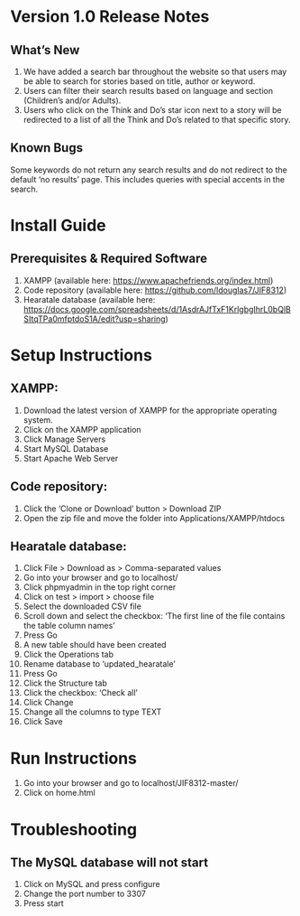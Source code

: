 # Version 1.0 Release Notes
## What’s New
1. We have added a search bar throughout the website so that users may be able to search for stories based on title, author or keyword. 
2. Users can filter their search results based on language and section (Children’s and/or Adults).
3. Users who click on the Think and Do’s star icon next to a story will be redirected to a list of all the Think and Do’s related to that specific story.
## Known Bugs
Some keywords do not return any search results and do not redirect to the default ‘no results’ page. This includes queries with special accents in the search.

# Install Guide
## Prerequisites & Required Software
1. XAMPP (available here: https://www.apachefriends.org/index.html)
2. Code repository (available here: https://github.com/ldouglas7/JIF8312)
3. Hearatale database (available here: https://docs.google.com/spreadsheets/d/1AsdrAJfTxF1KrlgbgIhrL0bQlBSItqTPa0mfptdoS1A/edit?usp=sharing) 

# Setup Instructions
## XAMPP: 
1. Download the latest version of XAMPP for the appropriate operating system.
2. Click on the XAMPP application
3. Click Manage Servers
4. Start MySQL Database
5. Start Apache Web Server
## Code repository:
1. Click the ‘Clone or Download’ button > Download ZIP
2. Open the zip file and move the folder into Applications/XAMPP/htdocs
## Hearatale database:
1. Click File > Download as > Comma-separated values
2. Go into your browser and go to localhost/
3. Click phpmyadmin in the top right corner
4. Click on test > import > choose file
5. Select the downloaded CSV file
6. Scroll down and select the checkbox: ‘The first line of the file contains the table column names’
7. Press Go
8. A new table should have been created 
9. Click the Operations tab
10. Rename database to ‘updated_hearatale’
11. Press Go
12. Click the Structure tab
13. Click the checkbox: ‘Check all’
14. Click Change
15. Change all the columns to type TEXT
16. Click Save

# Run Instructions
1. Go into your browser and go to localhost/JIF8312-master/
2. Click on home.html

# Troubleshooting
## The MySQL database will not start
1. Click on MySQL and press configure
2. Change the port number to 3307
3. Press start 


